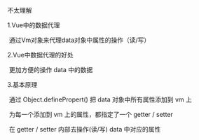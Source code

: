 不太理解

1.Vue中的数据代理

​	通过Vm对象来代理data对象中属性的操作（读/写）



2.Vue中数据代理的好处

​	更加方便的操作 data 中的数据



3.基本原理

​      通过 Object.definePropert() 把 data 对象中所有属性添加到 vm 上

​      为每一个添加到 vm 上的属性，都指定了一个 getter / setter

​      在 getter / setter 内部去操作(读/写) data 中对应的属性